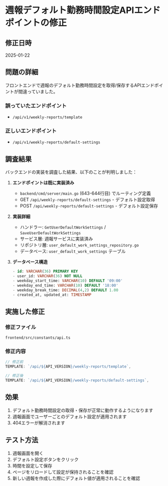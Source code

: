 # 週報デフォルト勤務時間設定APIエンドポイントの修正

## 修正日時
2025-01-22

## 問題の詳細
フロントエンドで週報のデフォルト勤務時間設定を取得/保存するAPIエンドポイントが間違っていました。

### 誤っていたエンドポイント
- `/api/v1/weekly-reports/template`

### 正しいエンドポイント
- `/api/v1/weekly-reports/default-settings`

## 調査結果
バックエンドの実装を調査した結果、以下のことが判明しました：

1. **エンドポイントは既に実装済み**
   - `backend/cmd/server/main.go` (643-644行目) でルーティング定義
   - GET `/api/weekly-reports/default-settings` - デフォルト設定取得
   - POST `/api/weekly-reports/default-settings` - デフォルト設定保存

2. **実装詳細**
   - ハンドラー: `GetUserDefaultWorkSettings` / `SaveUserDefaultWorkSettings`
   - サービス層: 週報サービスに実装済み
   - リポジトリ層: `user_default_work_settings_repository.go`
   - データベース: `user_default_work_settings` テーブル

3. **データベース構造**
   ```sql
   - id: VARCHAR(36) PRIMARY KEY
   - user_id: VARCHAR(36) NOT NULL
   - weekday_start_time: VARCHAR(10) DEFAULT '09:00'
   - weekday_end_time: VARCHAR(10) DEFAULT '18:00'
   - weekday_break_time: DECIMAL(4,2) DEFAULT 1.00
   - created_at, updated_at: TIMESTAMP
   ```

## 実施した修正

### 修正ファイル
`frontend/src/constants/api.ts`

### 修正内容
```typescript
// 修正前
TEMPLATE: `/api/${API_VERSION}/weekly-reports/template`,

// 修正後
TEMPLATE: `/api/${API_VERSION}/weekly-reports/default-settings`,
```

## 効果
1. デフォルト勤務時間設定の取得・保存が正常に動作するようになります
2. 週報画面でユーザーごとのデフォルト設定が適用されます
3. 404エラーが解消されます

## テスト方法
1. 週報画面を開く
2. デフォルト設定ボタンをクリック
3. 時間を設定して保存
4. ページをリロードして設定が保持されることを確認
5. 新しい週報を作成した際にデフォルト値が適用されることを確認